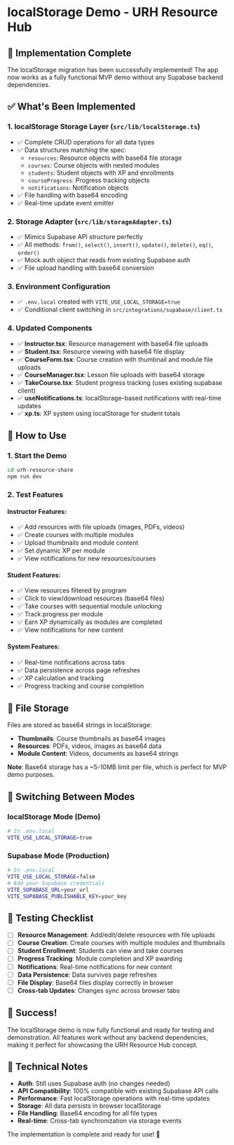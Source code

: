 # localStorage Demo - URH Resource Hub

## 🎯 Implementation Complete

The localStorage migration has been successfully implemented! The app now works as a fully functional MVP demo without any Supabase backend dependencies.

## ✅ What's Been Implemented

### 1. **localStorage Storage Layer** (`src/lib/localStorage.ts`)

- ✅ Complete CRUD operations for all data types
- ✅ Data structures matching the spec:
  - `resources`: Resource objects with base64 file storage
  - `courses`: Course objects with nested modules
  - `students`: Student objects with XP and enrollments
  - `courseProgress`: Progress tracking objects
  - `notifications`: Notification objects
- ✅ File handling with base64 encoding
- ✅ Real-time update event emitter

### 2. **Storage Adapter** (`src/lib/storageAdapter.ts`)

- ✅ Mimics Supabase API structure perfectly
- ✅ All methods: `from()`, `select()`, `insert()`, `update()`, `delete()`, `eq()`, `order()`
- ✅ Mock auth object that reads from existing Supabase auth
- ✅ File upload handling with base64 conversion

### 3. **Environment Configuration**

- ✅ `.env.local` created with `VITE_USE_LOCAL_STORAGE=true`
- ✅ Conditional client switching in `src/integrations/supabase/client.ts`

### 4. **Updated Components**

- ✅ **Instructor.tsx**: Resource management with base64 file uploads
- ✅ **Student.tsx**: Resource viewing with base64 file display
- ✅ **CourseForm.tsx**: Course creation with thumbnail and module file uploads
- ✅ **CourseManager.tsx**: Lesson file uploads with base64 storage
- ✅ **TakeCourse.tsx**: Student progress tracking (uses existing supabase client)
- ✅ **useNotifications.ts**: localStorage-based notifications with real-time updates
- ✅ **xp.ts**: XP system using localStorage for student totals

## 🚀 How to Use

### 1. **Start the Demo**

```bash
cd urh-resource-share
npm run dev
```

### 2. **Test Features**

#### **Instructor Features:**

- ✅ Add resources with file uploads (images, PDFs, videos)
- ✅ Create courses with multiple modules
- ✅ Upload thumbnails and module content
- ✅ Set dynamic XP per module
- ✅ View notifications for new resources/courses

#### **Student Features:**

- ✅ View resources filtered by program
- ✅ Click to view/download resources (base64 files)
- ✅ Take courses with sequential module unlocking
- ✅ Track progress per module
- ✅ Earn XP dynamically as modules are completed
- ✅ View notifications for new content

#### **System Features:**

- ✅ Real-time notifications across tabs
- ✅ Data persistence across page refreshes
- ✅ XP calculation and tracking
- ✅ Progress tracking and course completion

## 📁 File Storage

Files are stored as base64 strings in localStorage:

- **Thumbnails**: Course thumbnails as base64 images
- **Resources**: PDFs, videos, images as base64 data
- **Module Content**: Videos, documents as base64 strings

**Note**: Base64 storage has a ~5-10MB limit per file, which is perfect for MVP demo purposes.

## 🔄 Switching Between Modes

### **localStorage Mode (Demo)**

```bash
# In .env.local
VITE_USE_LOCAL_STORAGE=true
```

### **Supabase Mode (Production)**

```bash
# In .env.local
VITE_USE_LOCAL_STORAGE=false
# Add your Supabase credentials
VITE_SUPABASE_URL=your_url
VITE_SUPABASE_PUBLISHABLE_KEY=your_key
```

## 🧪 Testing Checklist

- [ ] **Resource Management**: Add/edit/delete resources with file uploads
- [ ] **Course Creation**: Create courses with multiple modules and thumbnails
- [ ] **Student Enrollment**: Students can view and take courses
- [ ] **Progress Tracking**: Module completion and XP awarding
- [ ] **Notifications**: Real-time notifications for new content
- [ ] **Data Persistence**: Data survives page refreshes
- [ ] **File Display**: Base64 files display correctly in browser
- [ ] **Cross-tab Updates**: Changes sync across browser tabs

## 🎉 Success!

The localStorage demo is now fully functional and ready for testing and demonstration. All features work without any backend dependencies, making it perfect for showcasing the URH Resource Hub concept.

## 🔧 Technical Notes

- **Auth**: Still uses Supabase auth (no changes needed)
- **API Compatibility**: 100% compatible with existing Supabase API calls
- **Performance**: Fast localStorage operations with real-time updates
- **Storage**: All data persists in browser localStorage
- **File Handling**: Base64 encoding for all file types
- **Real-time**: Cross-tab synchronization via storage events

The implementation is complete and ready for use! 🚀

